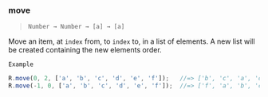 ### move

> ```Number → Number → [a] → [a]```

Move an item, at `index` from, to `index` to, in a list of elements. A new list will be created containing the new elements order.

`Example`

```js
R.move(0, 2, ['a', 'b', 'c', 'd', 'e', 'f']);   //=> ['b', 'c', 'a', 'd', 'e', 'f']
R.move(-1, 0, ['a', 'b', 'c', 'd', 'e', 'f']);  //=> ['f', 'a', 'b', 'c', 'd', 'e'] list rotation
```